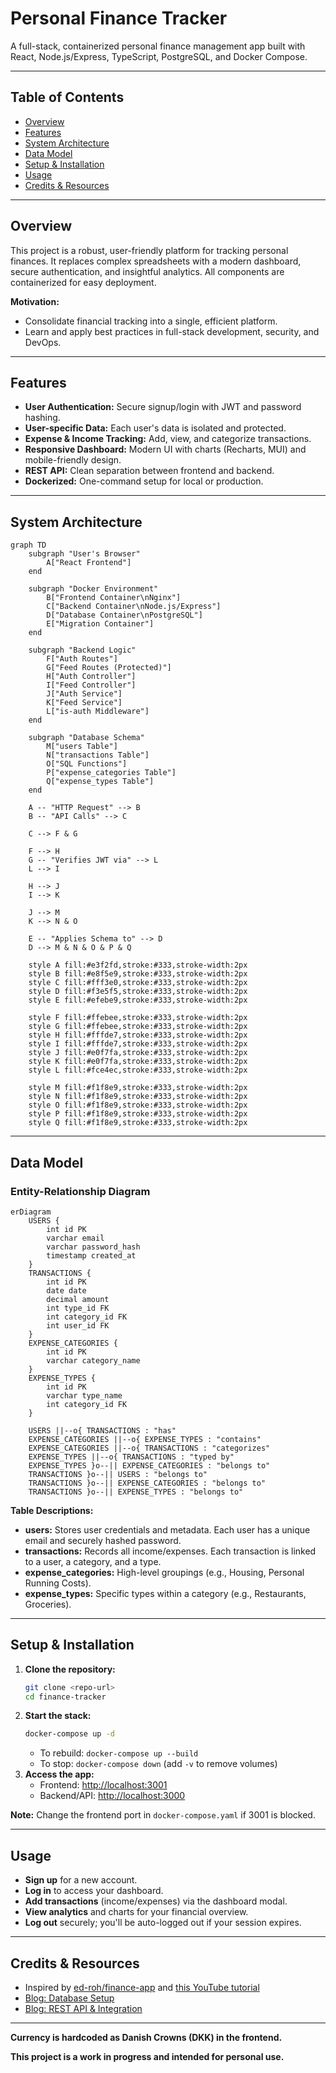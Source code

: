 # Personal Finance Tracker

A full-stack, containerized personal finance management app built with React, Node.js/Express, TypeScript, PostgreSQL, and Docker Compose.

---

## Table of Contents
- [Overview](#overview)
- [Features](#features)
- [System Architecture](#system-architecture)
- [Data Model](#data-model)
- [Setup & Installation](#setup--installation)
- [Usage](#usage)
- [Credits & Resources](#credits--resources)

---

## Overview
This project is a robust, user-friendly platform for tracking personal finances. It replaces complex spreadsheets with a modern dashboard, secure authentication, and insightful analytics. All components are containerized for easy deployment.

**Motivation:**
- Consolidate financial tracking into a single, efficient platform.
- Learn and apply best practices in full-stack development, security, and DevOps.

---

## Features
- **User Authentication:** Secure signup/login with JWT and password hashing.
- **User-specific Data:** Each user's data is isolated and protected.
- **Expense & Income Tracking:** Add, view, and categorize transactions.
- **Responsive Dashboard:** Modern UI with charts (Recharts, MUI) and mobile-friendly design.
- **REST API:** Clean separation between frontend and backend.
- **Dockerized:** One-command setup for local or production.

---

## System Architecture

```mermaid
graph TD
    subgraph "User's Browser"
        A["React Frontend"]
    end

    subgraph "Docker Environment"
        B["Frontend Container\nNginx"]
        C["Backend Container\nNode.js/Express"]
        D["Database Container\nPostgreSQL"]
        E["Migration Container"]
    end

    subgraph "Backend Logic"
        F["Auth Routes"]
        G["Feed Routes (Protected)"]
        H["Auth Controller"]
        I["Feed Controller"]
        J["Auth Service"]
        K["Feed Service"]
        L["is-auth Middleware"]
    end
    
    subgraph "Database Schema"
        M["users Table"]
        N["transactions Table"]
        O["SQL Functions"]
        P["expense_categories Table"]
        Q["expense_types Table"]
    end

    A -- "HTTP Request" --> B
    B -- "API Calls" --> C

    C --> F & G

    F --> H
    G -- "Verifies JWT via" --> L
    L --> I
    
    H --> J
    I --> K
    
    J --> M
    K --> N & O
    
    E -- "Applies Schema to" --> D
    D --> M & N & O & P & Q

    style A fill:#e3f2fd,stroke:#333,stroke-width:2px
    style B fill:#e8f5e9,stroke:#333,stroke-width:2px
    style C fill:#fff3e0,stroke:#333,stroke-width:2px
    style D fill:#f3e5f5,stroke:#333,stroke-width:2px
    style E fill:#efebe9,stroke:#333,stroke-width:2px
    
    style F fill:#ffebee,stroke:#333,stroke-width:2px
    style G fill:#ffebee,stroke:#333,stroke-width:2px
    style H fill:#fffde7,stroke:#333,stroke-width:2px
    style I fill:#fffde7,stroke:#333,stroke-width:2px
    style J fill:#e0f7fa,stroke:#333,stroke-width:2px
    style K fill:#e0f7fa,stroke:#333,stroke-width:2px
    style L fill:#fce4ec,stroke:#333,stroke-width:2px
    
    style M fill:#f1f8e9,stroke:#333,stroke-width:2px
    style N fill:#f1f8e9,stroke:#333,stroke-width:2px
    style O fill:#f1f8e9,stroke:#333,stroke-width:2px
    style P fill:#f1f8e9,stroke:#333,stroke-width:2px
    style Q fill:#f1f8e9,stroke:#333,stroke-width:2px
```

---

## Data Model

### Entity-Relationship Diagram

```mermaid
erDiagram
    USERS {
        int id PK
        varchar email
        varchar password_hash
        timestamp created_at
    }
    TRANSACTIONS {
        int id PK
        date date
        decimal amount
        int type_id FK
        int category_id FK
        int user_id FK
    }
    EXPENSE_CATEGORIES {
        int id PK
        varchar category_name
    }
    EXPENSE_TYPES {
        int id PK
        varchar type_name
        int category_id FK
    }
    
    USERS ||--o{ TRANSACTIONS : "has"
    EXPENSE_CATEGORIES ||--o{ EXPENSE_TYPES : "contains"
    EXPENSE_CATEGORIES ||--o{ TRANSACTIONS : "categorizes"
    EXPENSE_TYPES ||--o{ TRANSACTIONS : "typed by"
    EXPENSE_TYPES }o--|| EXPENSE_CATEGORIES : "belongs to"
    TRANSACTIONS }o--|| USERS : "belongs to"
    TRANSACTIONS }o--|| EXPENSE_CATEGORIES : "belongs to"
    TRANSACTIONS }o--|| EXPENSE_TYPES : "belongs to"
```

**Table Descriptions:**
- **users:** Stores user credentials and metadata. Each user has a unique email and securely hashed password.
- **transactions:** Records all income/expenses. Each transaction is linked to a user, a category, and a type.
- **expense_categories:** High-level groupings (e.g., Housing, Personal Running Costs).
- **expense_types:** Specific types within a category (e.g., Restaurants, Groceries).

---

## Setup & Installation

1. **Clone the repository:**
   ```sh
   git clone <repo-url>
   cd finance-tracker
   ```
2. **Start the stack:**
   ```sh
   docker-compose up -d
   ```
   - To rebuild: `docker-compose up --build`
   - To stop: `docker-compose down` (add `-v` to remove volumes)
3. **Access the app:**
   - Frontend: [http://localhost:3001](http://localhost:3001)
   - Backend/API: [http://localhost:3000](http://localhost:3000)

**Note:** Change the frontend port in `docker-compose.yaml` if 3001 is blocked.

---

## Usage
- **Sign up** for a new account.
- **Log in** to access your dashboard.
- **Add transactions** (income/expenses) via the dashboard modal.
- **View analytics** and charts for your financial overview.
- **Log out** securely; you'll be auto-logged out if your session expires.

---

## Credits & Resources
- Inspired by [ed-roh/finance-app](https://github.com/ed-roh/finance-app) and [this YouTube tutorial](https://www.youtube.com/watch?v=uoJ0Tv-BFcQ)
- [Blog: Database Setup](https://medium.com/towards-data-engineering/building-a-personal-finance-management-app-database-setup-with-postgresql-and-docker-5075e283303e)
- [Blog: REST API & Integration](https://medium.com/towards-data-engineering/building-a-personal-finance-management-app-integrating-rest-api-node-js-7a0f0f27bd4e)

---

**Currency is hardcoded as Danish Crowns (DKK) in the frontend.**

**This project is a work in progress and intended for personal use.**
